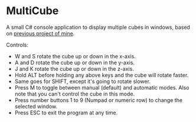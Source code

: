 # MultiCube
A small C# console application to display multiple cubes in windows, based on <a href="https://github.com/filthycoding/RotatingCube">previous project of mine</a>.

Controls:

  - W and S rotate the cube up or down in the x-axis.
  - A and D rotate the cube up or down in the y-axis.
  - J and K rotate the cube up or down in the z-axis.
  - Hold ALT before holding any above keys and the cube will rotate faster.
  - Same goes for SHIFT, except it's going to rotate slower.
  - Press M to toggle between manual (default) and automatic modes. Also note that you can't control the cube in this mode.
  - Press number buttons 1 to 9 (Numpad or numeric row) to change the selected window.
  - Press ESC to exit the program at any time.
